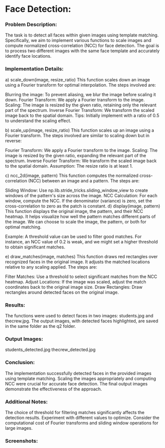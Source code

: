 # Face Detection:
### Problem Description:
The task is to detect all faces within given images using template matching. Specifically, we aim to implement various functions to scale images and compute normalized cross-correlation (NCC) for face detection. The goal is to process two different images with the same face template and accurately identify face locations.

### Implementation Details:
a) scale_down(image, resize_ratio)
This function scales down an image using a Fourier transform for optimal interpolation. The steps involved are:

 Blurring the image: To prevent aliasing, we blur the image before scaling it down.
Fourier Transform: We apply a Fourier transform to the image.
Scaling: The image is resized by the given ratio, retaining only the relevant part of the spectrum.
Inverse Fourier Transform: We transform the scaled image back to the spatial domain.
Tips: Initially implement with a ratio of 0.5 to understand the scaling effect.

b) scale_up(image, resize_ratio)
 This function scales up an image using a Fourier transform. The steps involved are similar to scaling down but in reverse:

 Fourier Transform: We apply a Fourier transform to the image.
 Scaling: The image is resized by the given ratio, expanding the relevant part of the spectrum.
 Inverse Fourier Transform: We transform the scaled image back to the spatial domain.
 Assumption: The resize ratio is at least 1.

c) ncc_2d(image, pattern)
 This function computes the normalized cross-correlation (NCC) between an image and a pattern. The steps are:

Sliding Window: Use np.lib.stride_tricks.sliding_window_view to create windows of the pattern's size across the image.
 NCC Calculation: For each window, compute the NCC. If the denominator (variance) is zero, set the cross-correlation to zero as the patch is constant.
d) display(image, pattern)
 This function displays the original image, the pattern, and their NCC heatmap. It helps visualize how well the pattern matches different parts of the image. We can choose to scale the image, the pattern, or both for optimal matching.

Example: A threshold value can be used to filter good matches. For instance, an NCC value of 0.2 is weak, and we might set a higher threshold to obtain significant matches.

e) draw_matches(image, matches)
This function draws red rectangles over recognized faces in the original image. It adjusts the matched locations relative to any scaling applied. The steps are:

 Filter Matches: Use a threshold to select significant matches from the NCC heatmap.
 Adjust Locations: If the image was scaled, adjust the match coordinates back to the original image size.
 Draw Rectangles: Draw rectangles around detected faces on the original image.
### Results:
The functions were used to detect faces in two images: students.jpg and thecrew.jpg. The output images, with detected faces highlighted, are saved in the same folder as the q2 folder.

### Output Images:
students_detected.jpg
thecrew_detected.jpg
### Conclusion:
The implementation successfully detected faces in the provided images using template matching. Scaling the images appropriately and computing NCC were crucial for accurate face detection. The final output images demonstrate the effectiveness of the approach.

### Additional Notes:
The choice of threshold for filtering matches significantly affects the detection results. Experiment with different values to optimize.
Consider the computational cost of Fourier transforms and sliding window operations for large images.
### Screenshots:
